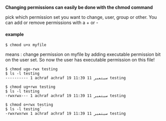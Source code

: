 **Changing permissions can easily be done with the chmod command**

pick which permission set you want to change, user, group or other.
You can add or remove permissions with a + or -
#### example 
```
$ chmod u+x myfile
```
means : change permission on myfile by adding executable permission bit on the user set. So now the user has executable permission on this file!

```
$ chmod ugo-rwx testing
$ ls -l testing
---------- 1 achraf achraf 19 سبتمبر 11 11:39 testing

$ chmod ug+rwx testing
$ ls -l testing
-rwxrwx--- 1 achraf achraf 19 سبتمبر 11 11:39 testing

$ chmod o+rwx testing
$ ls -l testing`
-rwxrwxrwx 1 achraf achraf 19 سبتمبر 11 11:39 testing
``` 
